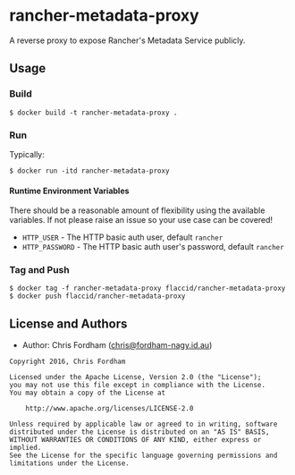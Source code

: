 # rancher-metadata-proxy

A reverse proxy to expose Rancher's Metadata Service publicly.

## Usage

### Build

    $ docker build -t rancher-metadata-proxy .

### Run

Typically:

    $ docker run -itd rancher-metadata-proxy

#### Runtime Environment Variables

There should be a reasonable amount of flexibility using the available variables. If not please raise an issue so your use case can be covered!

- `HTTP_USER` - The HTTP basic auth user, default `rancher`
- `HTTP_PASSWORD` - The HTTP basic auth user's password, default `rancher`

### Tag and Push

    $ docker tag -f rancher-metadata-proxy flaccid/rancher-metadata-proxy
    $ docker push flaccid/rancher-metadata-proxy

License and Authors
-------------------
- Author: Chris Fordham (<chris@fordham-nagy.id.au>)

```text
Copyright 2016, Chris Fordham

Licensed under the Apache License, Version 2.0 (the "License");
you may not use this file except in compliance with the License.
You may obtain a copy of the License at

    http://www.apache.org/licenses/LICENSE-2.0

Unless required by applicable law or agreed to in writing, software
distributed under the License is distributed on an "AS IS" BASIS,
WITHOUT WARRANTIES OR CONDITIONS OF ANY KIND, either express or implied.
See the License for the specific language governing permissions and
limitations under the License.
```
